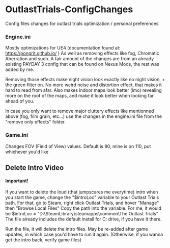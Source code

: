 # OutlastTrials-ConfigChanges
Config files changes for outlast trials optimization / personal preferences

### Engine.ini
Mostly optimizations for UE4 (documentation found at: https://pongrit.github.io/ )
As well as removing effects like fog, Chromatic Aberration and such. A fair amount of the changes are from an already existing PAYDAY 3 config that can be found on Nexus Mods, the rest was added by me.

Removing those effects make night vision look exactly like no night vision, + the green filter on. No more weird noise and distortion effect, that makes it hard to read from afar.
Also makes indoor maps look better (imo) revealing more on the roof of the maps, and make it look better when looking far ahead of you.

In case you only want to remove major cluttery effects like mentionned above (fog, film grain, etc...)
use the changes in the engine.ini file from the "remove only effects" folder.

### Game.ini
Changes FOV (Field of View) values. Default is 90, mine is on 110, put whichever you'd like

## Delete Intro Video
#### Important!
If you want to delete the loud (that jumpscares me everytime) intro when you start the game, change the "$introLoc" variable to your Outlast Trials path.
For that, go to Steam, right click Outlast Trials, and hover "Manage" then "Browse Local Files"
Copy the path into the variable. For me, it would be $introLoc = "D:\SteamLibrary\steamapps\common\The Outlast Trials"
The file already includes the default install for C: drive, if you have it there.

Run the file, it will delete the intro files. May be re-added after game updates, in which case you'd have to run it again. (Otherwise, if you wanna get the intro back, verify game files)
